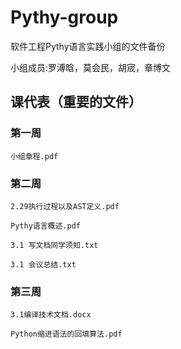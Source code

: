 # Pythy-group

软件工程Pythy语言实践小组的文件备份

小组成员:罗溥晗，莫会民，胡宬，章博文


## 课代表（重要的文件）

### 第一周
`小组章程.pdf`

### 第二周
`2.29执行过程以及AST定义.pdf`

`Pythy语言概述.pdf`

`3.1 写文档同学须知.txt`

`3.1 会议总结.txt`

### 第三周
`3.1编译技术文档.docx`

`Python缩进语法的回填算法.pdf`
